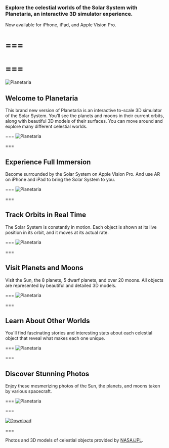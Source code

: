 
### Explore the celestial worlds of the Solar System with Planetaria, an interactive 3D simulator experience.
Now available for iPhone, iPad, and Apple Vision Pro. 

===
===
===
===

![Planetaria](images/planetaria/splash.png)
## Welcome to Planetaria
This brand new version of Planetaria is an interactive to-scale 3D simulator of the Solar System. You’ll see the planets and moons in their current orbits, along with beautiful 3D models of their surfaces. You can move around and explore many different celestial worlds. 

===
![Planetaria](images/planetaria/preview1.png)

===
## Experience Full Immersion
Become surrounded by the Solar System on Apple Vision Pro. And use AR on iPhone and iPad to bring the Solar System to you.

===
![Planetaria](images/planetaria/preview2.png)

===
## Track Orbits in Real Time
The Solar System is constantly in motion. Each object is shown at its live position in its orbit, and it moves at its actual rate.

===
![Planetaria](images/planetaria/preview3.png)

===
## Visit Planets and Moons
Visit the Sun, the 8 planets, 5 dwarf planets, and over 20 moons. All objects are represented by beautiful and detailed 3D models.

===
![Planetaria](images/planetaria/preview4.png)

===
## Learn About Other Worlds
You'll find fascinating stories and interesting stats about each celestial object that reveal what makes each one unique.

===
![Planetaria](images/planetaria/preview5.png)

===
## Discover Stunning Photos
Enjoy these mesmerizing photos of the Sun, the planets, and moons taken by various spacecraft.

===
![Planetaria](images/planetaria/preview6.png)

===

[![Download](download.svg)](https://apps.apple.com/us/app/planetaria/id1546887479)

===

Photos and 3D models of celestial objects provided by [NASA/JPL](https://images.nasa.gov/).
